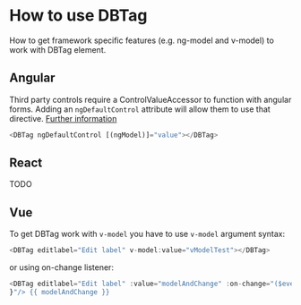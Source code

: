 # How to use DBTag

How to get framework specific features (e.g. ng-model and v-model) to work with DBTag element.

## Angular

Third party controls require a ControlValueAccessor to function with angular forms. Adding an `ngDefaultControl` attribute will allow them to use that directive.
[Further information](https://stackoverflow.com/a/46465959)

```ts
<DBTag ngDefaultControl [(ngModel)]="value"></DBTag>
```

## React

TODO

## Vue

To get DBTag work with `v-model` you have to use `v-model` argument syntax:

```ts
<DBTag editlabel="Edit label" v-model:value="vModelTest"></DBTag>
```

or using on-change listener:

```ts
<DBTag editlabel="Edit label" :value="modelAndChange" :on-change="($event) => { modelAndChange = $event.target.value;
}"/> {{ modelAndChange }}
```

